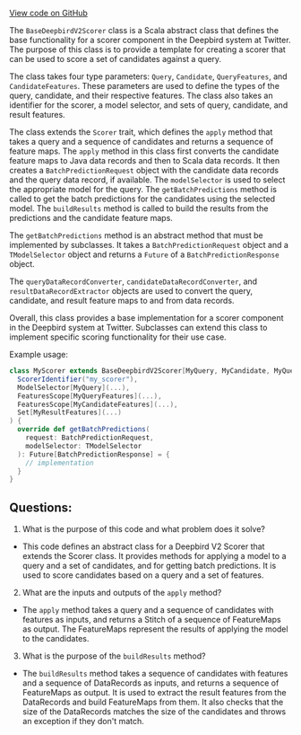 [View code on GitHub](https://github.com/misbahsy/the-algorithm/product-mixer/component-library/src/main/scala/com/twitter/product_mixer/component_library/scorer/deepbird/BaseDeepbirdV2Scorer.scala)

The `BaseDeepbirdV2Scorer` class is a Scala abstract class that defines the base functionality for a scorer component in the Deepbird system at Twitter. The purpose of this class is to provide a template for creating a scorer that can be used to score a set of candidates against a query. 

The class takes four type parameters: `Query`, `Candidate`, `QueryFeatures`, and `CandidateFeatures`. These parameters are used to define the types of the query, candidate, and their respective features. The class also takes an identifier for the scorer, a model selector, and sets of query, candidate, and result features. 

The class extends the `Scorer` trait, which defines the `apply` method that takes a query and a sequence of candidates and returns a sequence of feature maps. The `apply` method in this class first converts the candidate feature maps to Java data records and then to Scala data records. It then creates a `BatchPredictionRequest` object with the candidate data records and the query data record, if available. The `modelSelector` is used to select the appropriate model for the query. The `getBatchPredictions` method is called to get the batch predictions for the candidates using the selected model. The `buildResults` method is called to build the results from the predictions and the candidate feature maps. 

The `getBatchPredictions` method is an abstract method that must be implemented by subclasses. It takes a `BatchPredictionRequest` object and a `TModelSelector` object and returns a `Future` of a `BatchPredictionResponse` object. 

The `queryDataRecordConverter`, `candidateDataRecordConverter`, and `resultDataRecordExtractor` objects are used to convert the query, candidate, and result feature maps to and from data records. 

Overall, this class provides a base implementation for a scorer component in the Deepbird system at Twitter. Subclasses can extend this class to implement specific scoring functionality for their use case. 

Example usage:

```scala
class MyScorer extends BaseDeepbirdV2Scorer[MyQuery, MyCandidate, MyQueryFeatures, MyCandidateFeatures, MyResultFeatures](
  ScorerIdentifier("my_scorer"),
  ModelSelector[MyQuery](...),
  FeaturesScope[MyQueryFeatures](...),
  FeaturesScope[MyCandidateFeatures](...),
  Set[MyResultFeatures](...)
) {
  override def getBatchPredictions(
    request: BatchPredictionRequest,
    modelSelector: TModelSelector
  ): Future[BatchPredictionResponse] = {
    // implementation
  }
}
```
## Questions: 
 1. What is the purpose of this code and what problem does it solve?
- This code defines an abstract class for a Deepbird V2 Scorer that extends the Scorer class. It provides methods for applying a model to a query and a set of candidates, and for getting batch predictions. It is used to score candidates based on a query and a set of features.

2. What are the inputs and outputs of the `apply` method?
- The `apply` method takes a query and a sequence of candidates with features as inputs, and returns a Stitch of a sequence of FeatureMaps as output. The FeatureMaps represent the results of applying the model to the candidates.

3. What is the purpose of the `buildResults` method?
- The `buildResults` method takes a sequence of candidates with features and a sequence of DataRecords as inputs, and returns a sequence of FeatureMaps as output. It is used to extract the result features from the DataRecords and build FeatureMaps from them. It also checks that the size of the DataRecords matches the size of the candidates and throws an exception if they don't match.